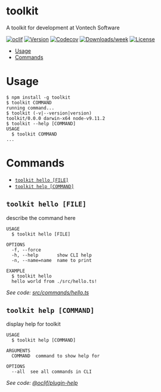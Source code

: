 toolkit
=======

A toolkit for development at Vontech Software

[![oclif](https://img.shields.io/badge/cli-oclif-brightgreen.svg)](https://oclif.io)
[![Version](https://img.shields.io/npm/v/toolkit.svg)](https://npmjs.org/package/toolkit)
[![Codecov](https://codecov.io/gh/Vontech/toolkit/branch/master/graph/badge.svg)](https://codecov.io/gh/Vontech/toolkit)
[![Downloads/week](https://img.shields.io/npm/dw/toolkit.svg)](https://npmjs.org/package/toolkit)
[![License](https://img.shields.io/npm/l/toolkit.svg)](https://github.com/Vontech/toolkit/blob/master/package.json)

<!-- toc -->
* [Usage](#usage)
* [Commands](#commands)
<!-- tocstop -->
# Usage
<!-- usage -->
```sh-session
$ npm install -g toolkit
$ toolkit COMMAND
running command...
$ toolkit (-v|--version|version)
toolkit/0.0.0 darwin-x64 node-v9.11.2
$ toolkit --help [COMMAND]
USAGE
  $ toolkit COMMAND
...
```
<!-- usagestop -->
# Commands
<!-- commands -->
* [`toolkit hello [FILE]`](#toolkit-hello-file)
* [`toolkit help [COMMAND]`](#toolkit-help-command)

## `toolkit hello [FILE]`

describe the command here

```
USAGE
  $ toolkit hello [FILE]

OPTIONS
  -f, --force
  -h, --help       show CLI help
  -n, --name=name  name to print

EXAMPLE
  $ toolkit hello
  hello world from ./src/hello.ts!
```

_See code: [src/commands/hello.ts](https://github.com/Vontech/toolkit/blob/v0.0.0/src/commands/hello.ts)_

## `toolkit help [COMMAND]`

display help for toolkit

```
USAGE
  $ toolkit help [COMMAND]

ARGUMENTS
  COMMAND  command to show help for

OPTIONS
  --all  see all commands in CLI
```

_See code: [@oclif/plugin-help](https://github.com/oclif/plugin-help/blob/v2.1.6/src/commands/help.ts)_
<!-- commandsstop -->
